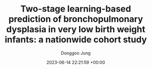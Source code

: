 ---
layout: post
title:  "Two-stage learning-based prediction of bronchopulmonary dysplasia in very low birth weight infants: a nationwide cohort study"
date:   2023-06-14 22:21:59 +00:00
image: /images/modecfg.png
categories: journal
author: "Donggoo Jung"
authors: "Jae Kyoon Hwang*, Dae Hyun Kim*, Jae Yoon Na*, Joonhyuk Son, Yoon Ju Oh, <b>Donggoo Jung</b>, Chang-Ryul Kim, Tae Hyun Kim, Hyun-Kyung Park"
venue: "Frontiers in Pediatrics"
paper: https://www.frontiersin.org/journals/pediatrics/articles/10.3389/fped.2023.1155921/full
---